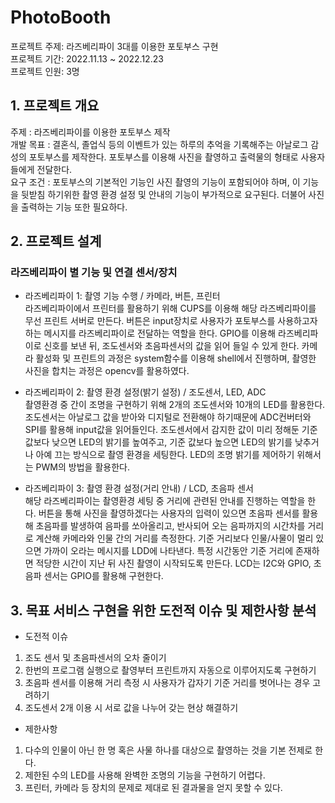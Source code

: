 # PhotoBooth  
프로젝트 주제: 라즈베리파이 3대를 이용한 포토부스 구현  
프로젝트 기간: 2022.11.13 ~ 2022.12.23  
프로젝트 인원: 3명  
  
## 1. 프로젝트 개요
주제 : 라즈베리파이를 이용한 포토부스 제작  
개발 목표 : 결혼식, 졸업식 등의 이벤트가 있는 하루의 추억을 기록해주는 아날로그 감성의 포토부스를 제작한다. 포토부스를 이용해 사진을 촬영하고 출력물의 형태로 사용자들에게 전달한다.  
요구 조건 : 포토부스의 기본적인 기능인 사진 촬영의 기능이 포함되어야 하며, 이 기능을 뒷받침 하기위한 촬영 환경 설정 및 안내의 기능이 부가적으로 요구된다. 더불어 사진을 출력하는 기능 또한 필요하다.  

## 2. 프로젝트 설계
### 라즈베리파이 별 기능 및 연결 센서/장치  
- 라즈베리파이 1: 촬영 기능 수행 / 카메라, 버튼, 프린터  
라즈베리파이에서 프린터를 활용하기 위해 CUPS를 이용해 해당 라즈베리파이를 무선 프린트 서버로 만든다. 버튼은 input장치로 사용자가 포토부스를 사용하고자 하는 메시지를 라즈베리파이로 전달하는 역할을 한다. GPIO를 이용해 라즈베리파이로 신호를 보낸 뒤, 조도센서와 초음파센서의 값을 읽어 들일 수 있게 한다. 카메라 활성화 및 프린트의 과정은 system함수를 이용해 shell에서 진행하며, 촬영한 사진을 합치는 과정은 opencv를 활용하였다.  
  
- 라즈베리파이 2: 촬영 환경 설정(밝기 설정) / 조도센서, LED, ADC  
촬영환경 중 간이 조명을 구현하기 위해 2개의 조도센서와 10개의 LED를 활용한다. 조도센서는 아날로그 값을 받아와 디지털로 전환해야 하기때문에 ADC컨버터와 SPI를 활용해 input값을 읽어들인다. 조도센서에서 감지한 값이 미리 정해둔 기준 값보다 낮으면 LED의 밝기를 높여주고, 기준 값보다 높으면 LED의 밝기를 낮추거나 아예 끄는 방식으로 촬영 환경을 세팅한다. LED의 조명 밝기를 제어하기 위해서는 PWM의 방법을 활용한다.  
  
- 라즈베리파이 3: 촬영 환경 설정(거리 안내) / LCD, 초음파 센서  
해당 라즈베리파이는 촬영환경 세팅 중 거리에 관련된 안내를 진행하는 역할을 한다. 버튼을 통해 사진을 촬영하겠다는 사용자의 입력이 있으면 초음파 센서를 활용해 초음파를 발생하여 음파를 쏘아올리고, 반사되어 오는 음파까지의 시간차를 거리로 계산해 카메라와 인물 간의 거리를 측정한다. 기준 거리보다 인물/사물이 멀리 있으면 가까이 오라는 메시지를 LDD에 나타낸다. 특정 시간동안 기준 거리에 존재하면 적당한 시간이 지난 뒤 사진 촬영이 시작되도록 만든다. LCD는 I2C와 GPIO, 초음파 센서는 GPIO를 활용해 구현한다.  
  
## 3. 목표 서비스 구현을 위한 도전적 이슈 및 제한사항 분석
- 도전적 이슈  
1.	조도 센서 및 초음파센서의 오차 줄이기  
2.	한번의 프로그램 실행으로 촬영부터 프린트까지 자동으로 이루어지도록 구현하기  
3.	초음파 센서를 이용해 거리 측정 시 사용자가 갑자기 기준 거리를 벗어나는 경우 고려하기  
4.	조도센서 2개 이용 시 서로 값을 나누어 갖는 현상 해결하기  
  
- 제한사항  
1.	다수의 인물이 아닌 한 명 혹은 사물 하나를 대상으로 촬영하는 것을 기본 전제로 한다.  
2.	제한된 수의 LED를 사용해 완벽한 조명의 기능을 구현하기 어렵다.  
3.	프린터, 카메라 등 장치의 문제로 제대로 된 결과물을 얻지 못할 수 있다.  
  
